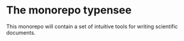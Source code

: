 The monorepo typensee
=====================

This monorepo will contain a set of intuitive tools for writing scientific documents.

<!-- :monorepo-content-START: -->
<!-- :monorepo-content-END: -->


<!-- :version-START: -->
<!-- :version-END: -->
